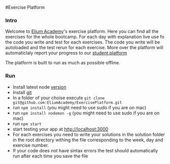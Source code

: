 #Exercise Platform

### Intro
Welcome to [Elium Academy](http://www.elium.academy/)'s exercise platform. Here you can find all the exercises for the whole bootcamp. For each day with explanation live use fo the code you write and test for each exercises. The code you write will be autoloaded and the test rerun for each exercise. More over the platform will automaticlaly report your progress to our [student platform](http://stduents.elium.academy/)

The platform is built to run as much as possible offline.

### Run
* Install latest node [version](https://nodejs.org/en/)
* Install [git](https://git-scm.com/book/en/v2/Getting-Started-Installing-Git)
* In a folder of your choise execute ```git clone git@github.com:EliumAcademy/ExercisePlatform.git```
* run ```npm install``` (you might need to use sudo if you are on mac)
* run ```npm install nodemon -g``` (you might need to use sudo if you are on mac)
* run ```npm start```
* start testing your app at <http://localhost:3000>
* For each exercises you need to write your solutions in the solution folder in the root directory withing the file corresponding to the week, day and exercise number.
* If your code does not have sintax errors the test should automatically run after each time you save the file